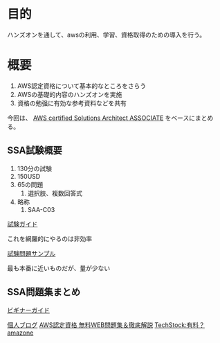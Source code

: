 # 目的

ハンズオンを通して、awsの利用、学習、資格取得のための導入を行う。

# 概要

1. AWS認定資格について基本的なところをさらう
2. AWSの基礎的内容のハンズオンを実施
3. 資格の勉强に有効な参考資料などを共有


今回は、
[AWS certified Solutions Architect ASSOCIATE](https://aws.amazon.com/jp/certification/certified-solutions-architect-associate/?ch=sec&sec=rmg&d=1)
をベースにまとめる。


## SSA試験概要

1. 130分の試験
2. 150USD
3. 65の問題
   1. 選択肢、複数回答式
4. 略称
   1. SAA-C03

[試験ガイド](https://d1.awsstatic.com/ja_JP/training-and-certification/docs-sa-assoc/AWS-Certified-Solutions-Architect-Associate_Exam-Guide.pdf)

これを網羅的にやるのは非効率

[試験問題サンプル](https://d1.awsstatic.com/ja_JP/training-and-certification/docs-sa-assoc/AWS-Certified-Solutions-Architect-Associate_Sample-Questions.pdf)

最も本番に近いものだが、量が少ない

## SSA問題集まとめ

[ビギナーガイド](https://aws.amazon.com/jp/blogs/news/2022-aws-beginner-learning/)

[個人ブログ](https://www.acceluniverse.com/blog/developers/2020/06/aws-SAA.html)
[AWS認定資格 無料WEB問題集＆徹底解説](https://aws-exam.net/saa/saa_question.php)
[TechStock:有料？](https://techstock.jp/exam/aws-exam2/)
[amazone](https://www.amazon.co.jp/AWS%E8%AA%8D%E5%AE%9A%E3%82%BD%E3%83%AA%E3%83%A5%E3%83%BC%E3%82%B7%E3%83%A7%E3%83%B3%E3%82%A2%E3%83%BC%E3%82%AD%E3%83%86%E3%82%AF%E3%83%88-%E3%82%A2%E3%82%BD%E3%82%B7%E3%82%A8%E3%82%A4%E3%83%88%E5%95%8F%E9%A1%8C%E9%9B%86-%E5%B9%B3%E5%B1%B1-%E6%AF%85/dp/486594303X)



